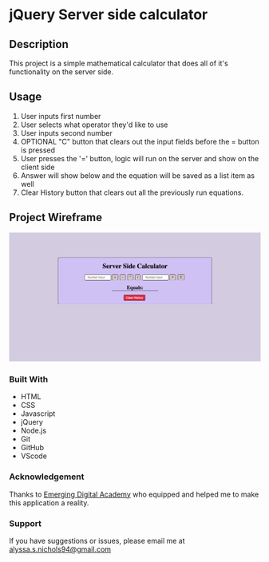 # jQuery Server side calculator 

## Description

This project is a simple mathematical calculator that does all of it's functionality on the server side.

## Usage 

1. User inputs first number
2. User selects what operator they'd like to use
3. User inputs second number
4. OPTIONAL "C" button that clears out the input fields before the = button is pressed
5. User presses the '=' button, logic will run on the server and show on the client side
6. Answer will show below and the equation will be saved as a list item as well
7. Clear History button that clears out all the previously run equations.

## Project Wireframe

![Project Wireframe](<images/Screenshot 2023-10-04 at 7.28.50 AM.png>)

### Built With

 - HTML
 - CSS
 - Javascript
 - jQuery
 - Node.js
 - Git
 - GitHub
 - VScode

### Acknowledgement

Thanks to [Emerging Digital Academy](http://www.emergingacademy.org) who equipped and helped me to make this application a reality. 

### Support

If you have suggestions or issues, please email me at [alyssa.s.nichols94@gmail.com](mailto:alyssa.s.nichols94@gmail.com)
